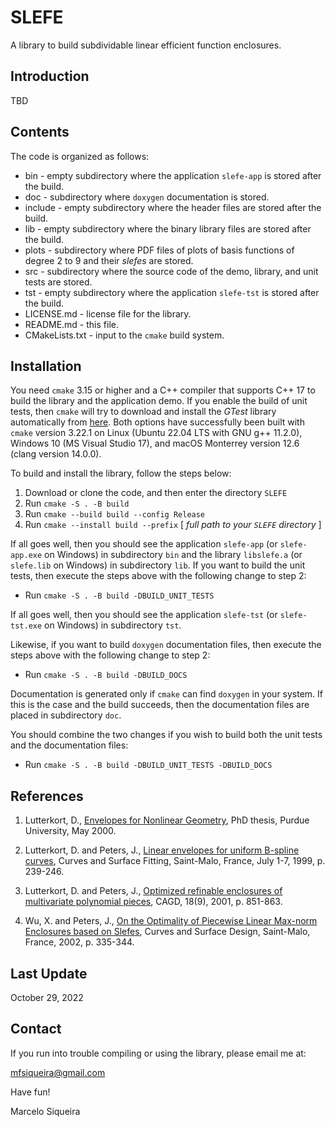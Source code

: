 # SLEFE

A library to build subdividable linear efficient function enclosures.

## Introduction  

TBD

## Contents

The code is organized as follows:  

* bin            - empty subdirectory where the application `slefe-app` is stored after the build.
* doc            - subdirectory where `doxygen` documentation is stored.
* include        - empty subdirectory where the header files are stored after the build.
* lib            - empty subdirectory where the binary library files are stored after the build.
* plots          - subdirectory where PDF files of plots of basis functions of degree 2 to 9 and their *slefes* are stored.
* src            - subdirectory where the source code of the demo, library, and unit tests are stored.
* tst            - empty subdirectory where the application `slefe-tst` is stored after the build.
* LICENSE.md     - license file for the library.  
* README.md      - this file.  
* CMakeLists.txt - input to the `cmake` build system.


## Installation  

You need `cmake` 3.15 or higher and a C++ compiler that supports C++ 17 to build
the library and the application demo. If you enable the build of unit tests, then
`cmake` will try to download and install the *GTest* library automatically from
[here](https://github.com/google/googletest/). Both options have successfully been
built with `cmake` version 3.22.1 on Linux (Ubuntu 22.04 LTS with GNU g++ 11.2.0),
Windows 10 (MS Visual Studio 17), and macOS Monterrey version 12.6 (clang version
14.0.0).

To build and install the library, follow the steps below:

1. Download or clone the code, and then enter the directory `SLEFE`
2. Run `cmake -S . -B build`
3. Run `cmake --build build --config Release`
4. Run `cmake --install build --prefix` [ *full path to your `SLEFE` directory* ]

If all goes well, then you should see the application `slefe-app` (or `slefe-app.exe`
on Windows) in subdirectory `bin` and the library `libslefe.a` (or `slefe.lib` on
Windows) in subdirectory `lib`. If you want to build the unit tests, then execute
the steps above with the following change to step 2:

+ Run `cmake -S . -B build -DBUILD_UNIT_TESTS`

If all goes well, then you should see the application `slefe-tst` (or `slefe-tst.exe`
on Windows) in subdirectory `tst`.

Likewise, if you want to build `doxygen` documentation files, then execute the
steps above with the following change to step 2:

+ Run `cmake -S . -B build -DBUILD_DOCS`

Documentation is generated only if `cmake` can find `doxygen` in your system. If
this is the case and the build succeeds, then the documentation files are placed
in subdirectory `doc`.

You should combine the two changes if you wish to build both the unit tests and
the documentation files:

+ Run `cmake -S . -B build -DBUILD_UNIT_TESTS -DBUILD_DOCS`

##  References

1. Lutterkort, D.,
   [Envelopes for Nonlinear Geometry][1],
   PhD thesis, Purdue University, May 2000.

2. Lutterkort, D. and Peters, J.,
   [Linear envelopes for uniform B-spline curves][2],
   Curves and Surface Fitting, Saint-Malo, France, July 1-7, 1999, p. 239-246.

3. Lutterkort, D. and Peters, J.,
   [Optimized refinable enclosures of multivariate polynomial pieces][3],
   CAGD, 18(9), 2001, p. 851-863.

4. Wu, X. and Peters, J.,
   [On the Optimality of Piecewise Linear Max-norm Enclosures based on Slefes][4],
   Curves and Surface Design, Saint-Malo, France, 2002, p. 335-344.

[1]: https://www.cise.ufl.edu/research/SurfLab/papers/99envthesis.pdf
[2]: https://www.cise.ufl.edu/research/SurfLab/papers/stmalo.ps
[3]: https://doi.org/10.1016/S0167-8396(01)00067-X
[4]: https://www.cise.ufl.edu/research/SurfLab/papers/02stmaloSlefe.ps.gz

##  Last Update

October 29, 2022

## Contact

If you run into trouble compiling or using the library, please email me at:

<mfsiqueira@gmail.com>

Have fun!

Marcelo Siqueira
